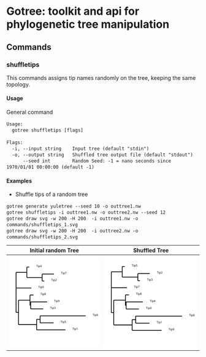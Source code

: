 # Gotree: toolkit and api for phylogenetic tree manipulation

## Commands

### shuffletips
This commands assigns tip names randomly on the tree, keeping the same topology.

#### Usage

General command
```
Usage:
  gotree shuffletips [flags]

Flags:
  -i, --input string    Input tree (default "stdin")
  -o, --output string   Shuffled tree output file (default "stdout")
      --seed int        Random Seed: -1 = nano seconds since 1970/01/01 00:00:00 (default -1)
```

#### Examples

* Shuffle tips of a random tree

```
gotree generate yuletree --seed 10 -o outtree1.nw
gotree shuffletips -i outtree1.nw -o outtree2.nw --seed 12
gotree draw svg -w 200 -H 200  -i outtree1.nw -o commands/shuffletips_1.svg
gotree draw svg -w 200 -H 200  -i outtree2.nw -o commands/shuffletips_2.svg
```

Initial random Tree                 | Shuffled Tree
------------------------------------|---------------------------------------
![Random Tree 1](shuffletips_1.svg) | ![Shuffled tree](shuffletips_2.svg) 
